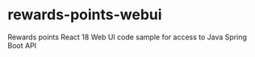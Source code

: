 # rewards-points-webui
Rewards points React 18 Web UI code sample for access to Java Spring Boot API

